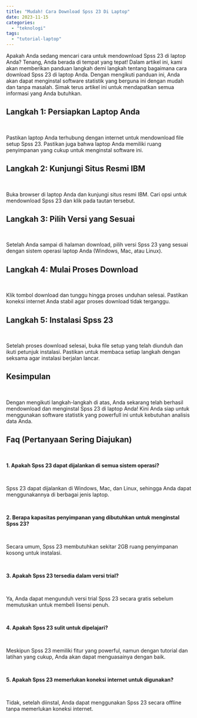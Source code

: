 ```yaml
---
title: "Mudah! Cara Download Spss 23 Di Laptop"
date: 2023-11-15
categories: 
  - "teknologi"
tags: 
  - "tutorial-laptop"
---
```


Apakah Anda sedang mencari cara untuk mendownload Spss 23 di laptop Anda? Tenang, Anda berada di tempat yang tepat! Dalam artikel ini, kami akan memberikan panduan langkah demi langkah tentang bagaimana cara download Spss 23 di laptop Anda. Dengan mengikuti panduan ini, Anda akan dapat menginstal software statistik yang berguna ini dengan mudah dan tanpa masalah. Simak terus artikel ini untuk mendapatkan semua informasi yang Anda butuhkan.

## Langkah 1: Persiapkan Laptop Anda

 

Pastikan laptop Anda terhubung dengan internet untuk mendownload file setup Spss 23. Pastikan juga bahwa laptop Anda memiliki ruang penyimpanan yang cukup untuk menginstal software ini.

## Langkah 2: Kunjungi Situs Resmi IBM

 

Buka browser di laptop Anda dan kunjungi situs resmi IBM. Cari opsi untuk mendownload Spss 23 dan klik pada tautan tersebut.

## Langkah 3: Pilih Versi yang Sesuai

 

Setelah Anda sampai di halaman download, pilih versi Spss 23 yang sesuai dengan sistem operasi laptop Anda (Windows, Mac, atau Linux).

## Langkah 4: Mulai Proses Download

 

Klik tombol download dan tunggu hingga proses unduhan selesai. Pastikan koneksi internet Anda stabil agar proses download tidak terganggu.

## Langkah 5: Instalasi Spss 23

 

Setelah proses download selesai, buka file setup yang telah diunduh dan ikuti petunjuk instalasi. Pastikan untuk membaca setiap langkah dengan seksama agar instalasi berjalan lancar.

## Kesimpulan

 

Dengan mengikuti langkah-langkah di atas, Anda sekarang telah berhasil mendownload dan menginstal Spss 23 di laptop Anda! Kini Anda siap untuk menggunakan software statistik yang powerfull ini untuk kebutuhan analisis data Anda.

## Faq (Pertanyaan Sering Diajukan)

 

**1\. Apakah Spss 23 dapat dijalankan di semua sistem operasi?**

 

Spss 23 dapat dijalankan di Windows, Mac, dan Linux, sehingga Anda dapat menggunakannya di berbagai jenis laptop.

 

**2\. Berapa kapasitas penyimpanan yang dibutuhkan untuk menginstal Spss 23?**

 

Secara umum, Spss 23 membutuhkan sekitar 2GB ruang penyimpanan kosong untuk instalasi.

 

**3\. Apakah Spss 23 tersedia dalam versi trial?**

 

Ya, Anda dapat mengunduh versi trial Spss 23 secara gratis sebelum memutuskan untuk membeli lisensi penuh.

 

**4\. Apakah Spss 23 sulit untuk dipelajari?**

 

Meskipun Spss 23 memiliki fitur yang powerful, namun dengan tutorial dan latihan yang cukup, Anda akan dapat menguasainya dengan baik.

 

**5\. Apakah Spss 23 memerlukan koneksi internet untuk digunakan?**

 

Tidak, setelah diinstal, Anda dapat menggunakan Spss 23 secara offline tanpa memerlukan koneksi internet.
